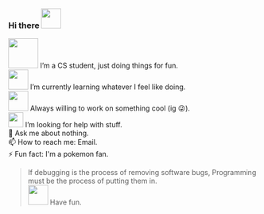 ### Hi there <img src="https://img.pokemondb.net/sprites/home/normal/pikachu-sinnoh-cap.png" height=40>

<img src="https://img.pokemondb.net/sprites/black-white/normal/aipom-f.png" height=60> I’m a CS student, just doing things for fun.  
<img src="https://img.pokemondb.net/sprites/x-y/normal/alakazam-mega.png" height=40> I’m currently learning whatever I feel like doing.  
<img src="https://img.pokemondb.net/sprites/black-white/normal/luxray-f.png" height=40> Always willing to work on something cool (ig :stuck_out_tongue_winking_eye:).  
<img src="https://img.pokemondb.net/sprites/bank/normal/garchomp.png" height=30> I’m looking for help with stuff.  
💬 Ask me about nothing.  
📫 How to reach me: Email.  
⚡ Fun fact: I'm a pokemon fan.  
> If debugging is the process of removing software bugs,
> Programming must be the process of putting them in.  
<img src="https://img.pokemondb.net/sprites/black-white/normal/snorlax.png" height=40> Have fun.  
